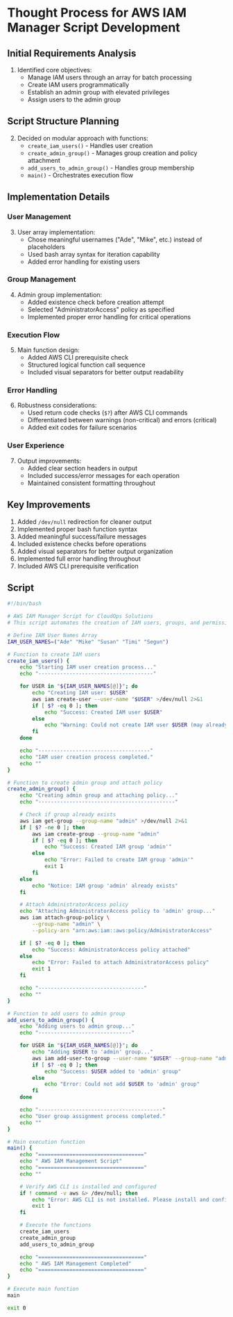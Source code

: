 
# Thought Process for AWS IAM Manager Script Development

## Initial Requirements Analysis
1. Identified core objectives:
   - Manage IAM users through an array for batch processing
   - Create IAM users programmatically
   - Establish an admin group with elevated privileges
   - Assign users to the admin group

## Script Structure Planning
2. Decided on modular approach with functions:
   - `create_iam_users()` - Handles user creation
   - `create_admin_group()` - Manages group creation and policy attachment
   - `add_users_to_admin_group()` - Handles group membership
   - `main()` - Orchestrates execution flow

## Implementation Details

### User Management
3. User array implementation:
   - Chose meaningful usernames ("Ade", "Mike", etc.) instead of placeholders
   - Used bash array syntax for iteration capability
   - Added error handling for existing users

### Group Management
4. Admin group implementation:
   - Added existence check before creation attempt
   - Selected "AdministratorAccess" policy as specified
   - Implemented proper error handling for critical operations

### Execution Flow
5. Main function design:
   - Added AWS CLI prerequisite check
   - Structured logical function call sequence
   - Included visual separators for better output readability

### Error Handling
6. Robustness considerations:
   - Used return code checks (`$?`) after AWS CLI commands
   - Differentiated between warnings (non-critical) and errors (critical)
   - Added exit codes for failure scenarios

### User Experience
7. Output improvements:
   - Added clear section headers in output
   - Included success/error messages for each operation
   - Maintained consistent formatting throughout

## Key Improvements 
1. Added `/dev/null` redirection for cleaner output
2. Implemented proper bash function syntax
3. Added meaningful success/failure messages
4. Included existence checks before operations
5. Added visual separators for better output organization
6. Implemented full error handling throughout
7. Included AWS CLI prerequisite verification

## Script
```bash
#!/bin/bash

# AWS IAM Manager Script for CloudOps Solutions
# This script automates the creation of IAM users, groups, and permissions

# Define IAM User Names Array
IAM_USER_NAMES=("Ade" "Mike" "Susan" "Timi" "Segun")

# Function to create IAM users
create_iam_users() {
    echo "Starting IAM user creation process..."
    echo "-------------------------------------"

    for USER in "${IAM_USER_NAMES[@]}"; do
        echo "Creating IAM user: $USER"
        aws iam create-user --user-name "$USER" >/dev/null 2>&1
        if [ $? -eq 0 ]; then
            echo "Success: Created IAM user $USER"
        else
            echo "Warning: Could not create IAM user $USER (may already exist)"
        fi
    done

    echo "------------------------------------"
    echo "IAM user creation process completed."
    echo ""
}

# Function to create admin group and attach policy
create_admin_group() {
    echo "Creating admin group and attaching policy..."
    echo "--------------------------------------------"

    # Check if group already exists
    aws iam get-group --group-name "admin" >/dev/null 2>&1
    if [ $? -ne 0 ]; then
        aws iam create-group --group-name "admin"
        if [ $? -eq 0 ]; then
            echo "Success: Created IAM group 'admin'"
        else
            echo "Error: Failed to create IAM group 'admin'"
            exit 1
        fi
    else
        echo "Notice: IAM group 'admin' already exists"
    fi

    # Attach AdministratorAccess policy
    echo "Attaching AdministratorAccess policy to 'admin' group..."
    aws iam attach-group-policy \
        --group-name "admin" \
        --policy-arn "arn:aws:iam::aws:policy/AdministratorAccess"

    if [ $? -eq 0 ]; then
        echo "Success: AdministratorAccess policy attached"
    else
        echo "Error: Failed to attach AdministratorAccess policy"
        exit 1
    fi

    echo "----------------------------------"
    echo ""
}

# Function to add users to admin group
add_users_to_admin_group() {
    echo "Adding users to admin group..."
    echo "------------------------------"

    for USER in "${IAM_USER_NAMES[@]}"; do
        echo "Adding $USER to 'admin' group..."
        aws iam add-user-to-group --user-name "$USER" --group-name "admin"
        if [ $? -eq 0 ]; then
            echo "Success: $USER added to 'admin' group"
        else
            echo "Error: Could not add $USER to 'admin' group"
        fi
    done

    echo "----------------------------------------"
    echo "User group assignment process completed."
    echo ""
}

# Main execution function
main() {
    echo "=================================="
    echo " AWS IAM Management Script"
    echo "=================================="
    echo ""

    # Verify AWS CLI is installed and configured
    if ! command -v aws &> /dev/null; then
        echo "Error: AWS CLI is not installed. Please install and configure it first."
        exit 1
    fi

    # Execute the functions
    create_iam_users
    create_admin_group
    add_users_to_admin_group

    echo "=================================="
    echo " AWS IAM Management Completed"
    echo "=================================="
}

# Execute main function
main

exit 0
```

